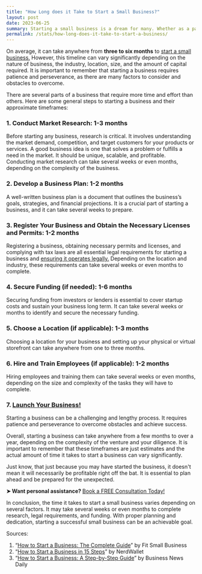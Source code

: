 ```yaml
---
title: "How Long does it Take to Start a Small Business?"
layout: post
date: 2023-06-25
summary: Starting a small business is a dream for many. Whether as a passion project or an income stream, building a business can be an exciting and rewarding journey. However, a common question people have is, How long does it take to start a small business? The answer depends on several factors, including the type of business, the location, your level of experience, and the resources available to you.
permalink: /stats/how-long-does-it-take-to-start-a-business/
---
```


On average, it can take anywhere from **three to six months** to [start a small business.](https://www.businessinitiative.org/sole-proprietorship/examples/) However, this timeline can vary significantly depending on the nature of business, the industry, location, size, and the amount of capital required. It is important to remember that starting a business requires patience and perseverance, as there are many factors to consider and obstacles to overcome.

There are several parts of a business that require more time and effort than others. Here are some general steps to starting a business and their approximate timeframes:

### 1.  Conduct Market Research: 1-3 months
Before starting any business, research is critical. It involves understanding the market demand, competition, and target customers for your products or services. A good business idea is one that solves a problem or fulfills a need in the market. It should be unique, scalable, and profitable. Conducting market research can take several weeks or even months, depending on the complexity of the business.

### 2.  Develop a Business Plan: 1-2 months
A well-written business plan is a document that outlines the business’s goals, strategies, and financial projections. It is a crucial part of starting a business, and it can take several weeks to prepare.

### 3.  Register Your Business and Obtain the Necessary Licenses and Permits: 1-2 months
Registering a business, obtaining necessary permits and licenses, and complying with tax laws are all essential legal requirements for starting a business and [ensuring it operates legally.](https://www.businessinitiative.org/sole-proprietorship-vs-llc/) Depending on the location and industry, these requirements can take several weeks or even months to complete.

### 4.  Secure Funding (if needed): 1-6 months
Securing funding from investors or lenders is essential to cover startup costs and sustain your business long term. It can take several weeks or months to identify and secure the necessary funding.

### 5.  Choose a Location (if applicable): 1-3 months
Choosing a location for your business and setting up your physical or virtual storefront can take anywhere from one to three months.

### 6.  Hire and Train Employees (if applicable): 1-2 months
Hiring employees and training them can take several weeks or even months, depending on the size and complexity of the tasks they will have to complete.

### 7.  [Launch Your Business!](https://www.businessinitiative.org/contact/)
Starting a business can be a challenging and lengthy process. It requires patience and perseverance to overcome obstacles and achieve success.

Overall, starting a business can take anywhere from a few months to over a year, depending on the complexity of the venture and your diligence. It is important to remember that these timeframes are just estimates and the actual amount of time it takes to start a business can vary significantly.

Just know, that just because you may have started the business, it doesn't mean it will necessarily be profitable right off the bat. It is essential to plan ahead and be prepared for the unexpected.

<p>
<b>➤ Want personal assistance? </b> <!-- Calendly link widget begin --> <link href="https://assets.calendly.com/assets/external/widget.css" rel="stylesheet"><script src="https://assets.calendly.com/assets/external/widget.js" type="text/javascript" async></script>
<a href="" onclick="Calendly.initPopupWidget({url: 'https://calendly.com/businessinitiative/30-minute-consultation-call'});return false;">Book a FREE Consultation Today!</a><!-- Calendly link widget end -->
</p>

In conclusion, the time it takes to start a small business varies depending on several factors. It may take several weeks or even months to complete research, legal requirements, and funding. With proper planning and dedication, starting a successful small business can be an achievable goal.

Sources:

1.  “[How to Start a Business: The Complete Guide](<1.  https://fitsmallbusiness.com/how-to-start-your-own-business/>)” by Fit Small Business
2.  “[How to Start a Business in 15 Steps](<1.  https://www.nerdwallet.com/article/small-business/how-to-start-a-business?trk\\_location=ssrp\\\&trk\\_query=start%20a%20business\\\&trk\\_page=1\\\&trk\\_position=4>)” by NerdWallet
3.  “[How to Start a Business: A Step-by-Step Guide](<1.  https://www.businessnewsdaily.com/4686-how-to-start-a-business.html>)” by Business News Daily